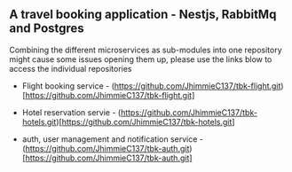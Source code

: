 ## A travel booking application - Nestjs, RabbitMq and Postgres


Combining the different microservices as sub-modules into one repository might cause some issues opening them up, please use the links blow to access the individual repositories

- Flight booking service - 
(https://github.com/JhimmieC137/tbk-flight.git)[https://github.com/JhimmieC137/tbk-flight.git]

- Hotel reservation servie - 
(https://github.com/JhimmieC137/tbk-hotels.git)[https://github.com/JhimmieC137/tbk-hotels.git]

- auth, user management and notification service - 
(https://github.com/JhimmieC137/tbk-auth.git)[https://github.com/JhimmieC137/tbk-auth.git]